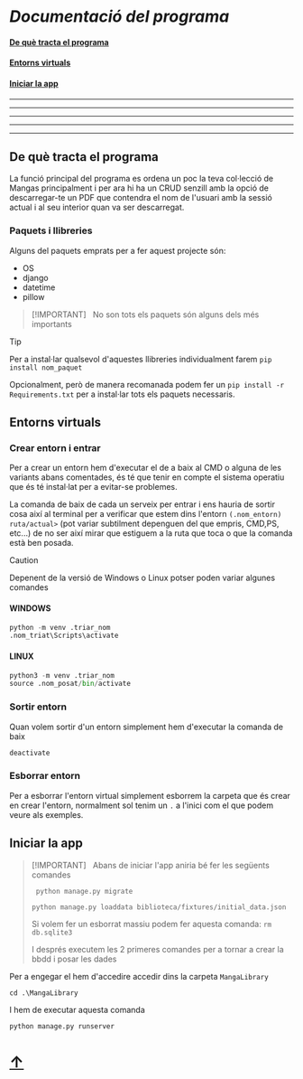 # ***Documentació del programa***

#### [De què tracta el programa](#de-què-tracta-el-programa-1)

#### [Entorns virtuals](#entorns-virtuals-1)

#### [Iniciar la app](#iniciar-la-app-1)

---

---

---

---

---

## De què tracta el programa

La funció principal del programa es ordena un poc la teva col·lecció de Mangas principalment i per ara hi ha un CRUD senzill amb la opció de descarregar-te un PDF que contendra el nom de l'usuari amb la sessió actual i al seu interior quan va ser descarregat.

### Paquets i llibreries

Alguns del paquets emprats per a fer aquest projecte són:

- OS
- django
- datetime
- pillow


> [!IMPORTANT]  
> No son tots els paquets són alguns dels més importants


> [!TIP]
> Per a instal·lar qualsevol d'aquestes llibreries individualment farem ```pip install nom_paquet```

Opcionalment, però de manera recomanada podem fer un ```pip install -r Requirements.txt``` per a instal·lar tots els paquets necessaris.


## Entorns virtuals

### Crear entorn i entrar
Per a crear un entorn hem d'executar el de a baix al CMD o alguna de les variants abans comentades, és té que tenir en compte el sistema operatiu que és té instal·lat per a evitar-se problemes.

La comanda de baix de cada un serveix per entrar i ens hauria de sortir cosa així al terminal per a verificar que estem dins l'entorn ```(.nom_entorn) ruta/actual>``` (pot variar subtilment depenguen del que empris, CMD,PS, etc...) de no ser així mirar que estiguem a la ruta que toca o que la comanda està ben posada.

> [!CAUTION]
> Depenent de la versió de Windows o Linux potser poden variar algunes comandes

#### WINDOWS

```python
python -m venv .triar_nom
.nom_triat\Scripts\activate
```

#### LINUX

```python
python3 -m venv .triar_nom
source .nom_posat/bin/activate
```

### Sortir entorn
Quan volem sortir d'un entorn simplement hem d'executar la comanda de baix
```python
deactivate
```

### Esborrar entorn

Per a esborrar l'entorn virtual simplement esborrem la carpeta que és crear en crear l'entorn, normalment sol tenim un ```.``` a l'inici com el que podem veure als exemples.

## Iniciar la app

> [!IMPORTANT]  
> Abans de iniciar l'app aniria bé fer les següents comandes
>
> ``` python manage.py migrate  ```
>
> ``` python manage.py loaddata biblioteca/fixtures/initial_data.json ```
>
> Si volem fer un esborrat massiu podem fer aquesta comanda:
> ``` rm db.sqlite3 ```
>
> I després executem les 2 primeres comandes per a tornar a crear la bbdd i posar les dades

Per a engegar el hem d'accedire accedir dins la carpeta ``MangaLibrary``

```
cd .\MangaLibrary
```

I hem de executar aquesta comanda
```
python manage.py runserver
```

# [↑](#documentació-del-programa)
